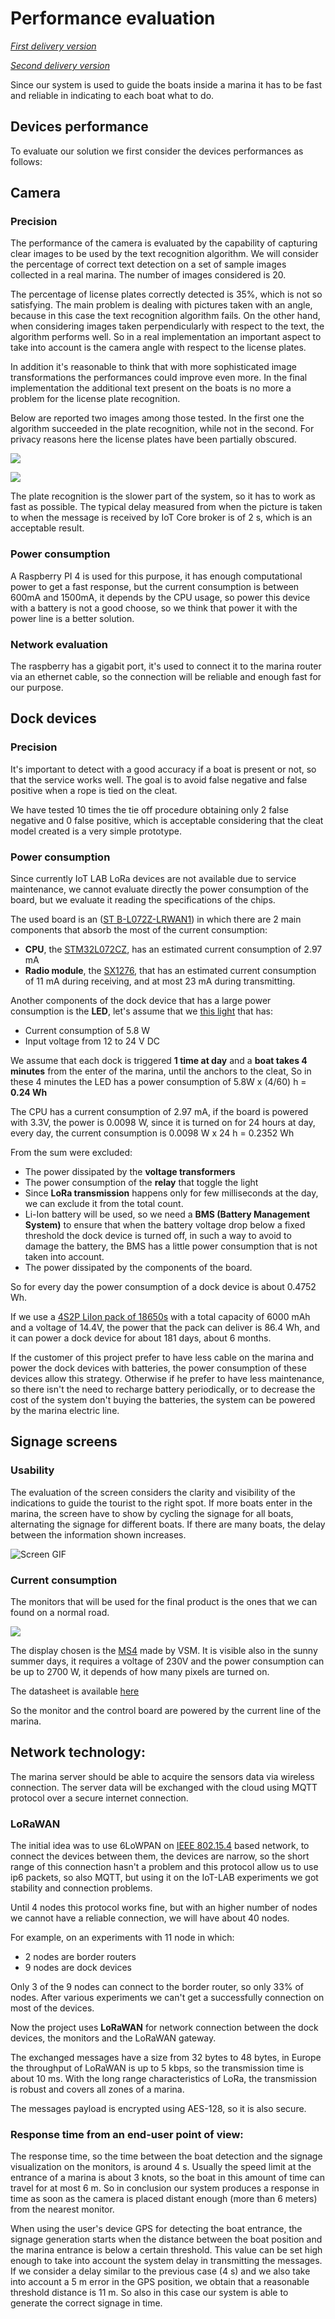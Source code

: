 # Performance evaluation

*[First delivery version](https://github.com/kernel-machine/IoTGroupProject/tree/first_assignment/Evaluation.md)*

*[Second delivery version](https://github.com/kernel-machine/IoTGroupProject/tree/second_assignment/Evaluation.md)*

Since our system is used to guide the boats inside a marina it has to be fast and reliable in indicating to each boat what to do.

## Devices performance

To evaluate our solution we first consider the devices performances as follows:

## Camera

### Precision

The performance of the camera is evaluated by the capability of capturing clear images to be used by the text recognition algorithm. We will consider the percentage of correct text detection on a set of sample images collected in a real marina. The number of images considered is 20.

The percentage of license plates correctly detected is 35%, which is not so satisfying. The main problem is dealing with pictures taken with an angle, because in this case the text recognition algorithm fails. On the other hand, when considering images taken perpendicularly with respect to the text, the algorithm performs well. So in a real implementation an important aspect to take into account is the camera angle with respect to the license plates.

In addition it's reasonable to think that with more sophisticated image transformations the performances could improve even more. In the final implementation the additional text present on the boats is no more a problem for the license plate recognition.

Below are reported two images among those tested. In the first one the algorithm succeeded in the plate recognition, while not in the second. For privacy reasons here the license plates have been partially obscured.

![](resources/images/boat_img_1.jpg)

![](resources/images/boat_img_2.jpg)

The plate recognition is the slower part of the system, so it has to work as fast as possible. The typical delay measured from when the picture is taken to when the message is received by IoT Core broker is of 2 s, which is an acceptable result.

### Power consumption

A Raspberry PI 4 is used for this purpose, it has enough computational power to get a fast response, but the current consumption is between 600mA and 1500mA, it depends by the CPU usage, so power this device with a battery is not a good choose, so we think that power it with the power line is a better solution.

### Network evaluation

The raspberry has a gigabit port, it's used to connect it to the marina router via an ethernet cable, so the connection will be reliable and enough fast for our purpose.

## Dock devices

### Precision

It's important to detect with a good accuracy if a boat is present or not, so that the service works well. The goal is to avoid false negative and false positive when a rope is tied on the cleat.

We have tested 10 times the tie off procedure obtaining only 2 false negative and 0 false positive, which is acceptable considering that the cleat model created is a very simple prototype.

### Power consumption

Since currently IoT LAB LoRa devices are not available due to service maintenance, we cannot evaluate directly the power consumption of the board, but we evaluate it reading the specifications of the chips.

The used board is an ([ST B-L072Z-LRWAN1](https://www.iot-lab.info/docs/boards/st-b-l072z-lrwan1/)) in which there are 2 main components that absorb the most of the current consumption:

- **CPU**, the [STM32L072CZ](https://www.st.com/en/microcontrollers-microprocessors/stm32l072cz.html), has an estimated current consumption of 2.97 mA
- **Radio module**, the [SX1276](https://www.semtech.com/products/wireless-rf/lora-core/sx1276), that has an estimated current consumption of 11 mA during receiving, and at most 23 mA during transmitting.

Another components of the dock device that has a large power consumption is the **LED**, let's assume that we [this light](https://cablematic.com/it/prodotti/luce-a-led-per-semaforo-ip65-200mm-12-24v-verde-SM028/) that has:

- Current consumption of 5.8 W
- Input voltage from 12 to 24 V DC

We assume that each dock is triggered **1 time at day** and a **boat takes 4 minutes** from the enter of the marina, until the anchors to the cleat, So in these 4 minutes the LED has a power consumption of 5.8W x (4/60) h = **0.24 Wh**

The CPU has a current consumption of 2.97 mA, if the board is powered with 3.3V, the power is 0.0098 W, since it is turned on for 24 hours at day, every day, the current consumption is 0.0098 W x 24 h =  0.2352 Wh

From the sum were excluded:

- The power dissipated by the **voltage transformers**
- The power consumption of the **relay** that toggle the light
- Since **LoRa transmission** happens only for few milliseconds at the day, we can exclude it from the total count.
- Li-Ion battery will be used, so we need a **BMS (Battery Management System)** to ensure that when the battery voltage drop below a fixed threshold the dock device is turned off, in such a way to avoid to damage the battery, the BMS has a little power consumption that is not taken into account.
- The power dissipated by the components of the board.

So for every day the power consumption of a dock device is about 0.4752 Wh.

If we use a [4S2P LiIon pack of 18650s](https://it.aliexpress.com/i/4001228530702.html) with a total capacity of 6000 mAh and a voltage of 14.4V, the power that the pack can deliver is 86.4 Wh, and it can power a dock device for about 181 days, about 6 months.

If the customer of this project prefer to have less cable on the marina and power the dock devices with batteries, the power consumption of these devices allow this strategy. 
Otherwise if he prefer to have less maintenance, so there isn't the need to recharge battery periodically, or to decrease the cost of the system don't buying the batteries, the system can be powered by the marina electric line.

## Signage screens

### Usability

The evaluation of the screen considers the clarity and visibility of the indications to guide the tourist to the right spot.
If more boats enter in the marina, the screen have to show by cycling the signage for all boats, alternating the signage for different boats. If there are many boats, the delay between the information shown increases.

![Screen GIF](resources/images/screen.gif)

### Current consumption

The monitors that will be used for the final product is the ones that we can found on a normal road.

![](http://www.vmstech.co.uk/images/top-ms4.jpg)

The display chosen is the [MS4](http://www.vmstech.co.uk/ms4.htm) made by VSM.
It is visible also in the sunny summer days, it requires a voltage of 230V and the power consumption can be up to 2700 W, it depends of how many pixels are turned on.

The datasheet is available [here](http://www.vmstech.co.uk/downloads/MS4.pdf)

So the monitor and the control board are powered by the current line of the marina.

## Network technology:

The marina server should be able to acquire the sensors data via wireless connection. The server data will be exchanged with the cloud using MQTT protocol over a secure internet connection.

### LoRaWAN

The initial idea was to use 6LoWPAN on [IEEE 802.15.4](https://en.wikipedia.org/wiki/IEEE_802.15.4) based network, to connect the devices between them, the devices are narrow, so the short range of this connection hasn't a problem and this protocol allow us to use ip6 packets, so also MQTT, but using it on the IoT-LAB experiments we got stability and connection problems.

Until 4 nodes this protocol works fine, but with an higher number of nodes we cannot have a reliable connection, we will have about 40 nodes.

For example, on an experiments with 11 node in which:

- 2 nodes are border routers
- 9 nodes are dock devices

Only 3 of the 9 nodes can connect to the border router, so only 33% of nodes. After various experiments we can't get a successfully connection on most of the devices.

Now the project uses **LoRaWAN** for network connection between the dock devices, the monitors and the LoRaWAN gateway.

The exchanged messages have a size from 32 bytes to 48 bytes, in Europe the throughput of LoRaWAN is up to 5 kbps, so the transmission time is about 10 ms.
With the long range characteristics of LoRa, the transmission is robust and covers all zones of a marina.

The messages payload is encrypted using AES-128, so it is also secure.

### Response time from an end-user point of view: 

The response time, so the time between the boat detection and the signage visualization on the monitors, is around 4 s. Usually the speed limit at the entrance of a marina is about 3 knots, so the boat in this amount of time can travel for at most 6 m. So in conclusion our system produces a response in time as soon as the camera is placed distant enough (more than 6 meters) from the nearest monitor.

When using the user's device GPS for detecting the boat entrance, the signage generation starts when the distance between the boat position and the marina entrance is below a certain threshold. This value can be set high enough to take into account the system delay in transmitting the messages. If we consider a delay similar to the previous case (4 s) and we also take into account a 5 m error in the GPS position, we obtain that a reasonable threshold distance is 11 m. So also in this case our system is able to generate the correct signage in time.

